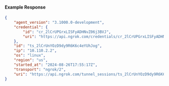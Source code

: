 <!-- Code generated for API Clients. DO NOT EDIT. -->

#### Example Response

```json
{
	"agent_version": "3.1000.0-development",
	"credential": {
		"id": "cr_2lCrUPGrxLISFyADHNvZ06j3BVJ",
		"uri": "https://api.ngrok.com/credentials/cr_2lCrUPGrxLISFyADHNvZ06j3BVJ"
	},
	"id": "ts_2lCrUnYOzD9dy9R6K6c4eYUhJog",
	"ip": "10.110.2.2",
	"os": "linux",
	"region": "us",
	"started_at": "2024-08-26T17:55:17Z",
	"transport": "ngrok/2",
	"uri": "https://api.ngrok.com/tunnel_sessions/ts_2lCrUnYOzD9dy9R6K6c4eYUhJog"
}
```
